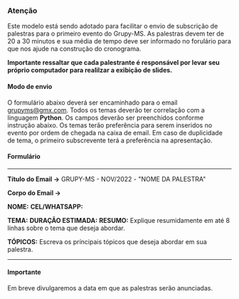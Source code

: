 ### Atenção
Este modelo está sendo adotado para facilitar o envio de subscrição de palestras para o primeiro evento do Grupy-MS. As palestras devem ter de 20 a 30 minutos e sua média de tempo deve ser informado no forulário para que nos ajude na construção do cronograma.

**Importante ressaltar que cada palestrante é responsável por levar seu próprio computador para realilzar a exibição de slides.**


#### Modo de envio
O formulário abaixo deverá ser encaminhado para o email [grupyms@gmx.com](grupyms@gmx.com). Todos os temas deverão ter correlação com a linguagem **Python**. Os campos deverão ser preenchidos conforme instrução abaixo. Os temas terão preferência para serem inseridos no evento por ordem de chegada na caixa de email. Em caso de duplicidade de tema, o primeiro subscrevente terá a preferência na apresentação.

#### Formulário

---

**Título do Email ->** GRUPY-MS - NOV/2022 - "NOME DA PALESTRA"

**Corpo do Email ->**

**NOME:**
**CEL/WHATSAPP:**

**TEMA:**
**DURAÇÃO ESTIMADA:**
**RESUMO:** Explique resumidamente em até 8 linhas sobre o tema que deseja abordar.

**TÓPICOS:** Escreva os príncipais tópicos que deseja abordar em sua palestra.

---

#### Importante
Em breve divulgaremos a data em que as palestras serão anunciadas.